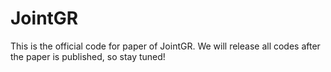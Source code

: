 # JointGR
This is the official code for paper of JointGR.
We will release all codes after the paper is published, so stay tuned!
